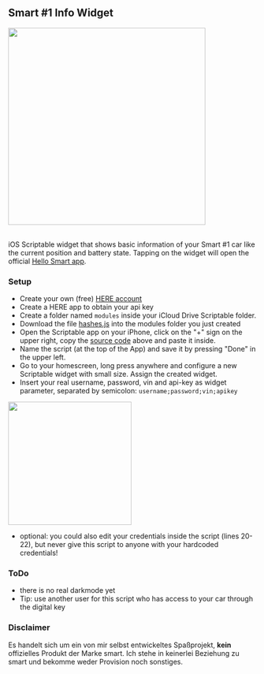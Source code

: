 ## Smart #1 Info Widget

<img src="https://github.com/marco79cgn/ios-scriptable-widgets/assets/9810829/70dce8ce-d60c-472e-911e-9cdb212c4555" width="400"/>

<br>iOS Scriptable widget that shows basic information of your Smart #1 car like the current position and battery state. Tapping on the widget will open the official [Hello Smart app](https://apps.apple.com/de/app/hello-smart/id6443878915).

### Setup
- Create your own (free) [HERE account](https://platform.here.com)
- Create a HERE app to obtain your api key
- Create a folder named `modules` inside your iCloud Drive Scriptable folder.
- Download the file [hashes.js](https://raw.githubusercontent.com/marco79cgn/ios-scriptable-widgets/main/smart/modules/hashes.js) into the modules folder you just created
- Open the Scriptable app on your iPhone, click on the "+" sign on the upper right, copy the [source code](https://raw.githubusercontent.com/marco79cgn/ios-scriptable-widgets/main/smart/smart-one-info-small.js) above and paste it inside.
- Name the script (at the top of the App) and save it by pressing "Done" in the upper left.
- Go to your homescreen, long press anywhere and configure a new Scriptable widget with small size. Assign the created widget.
- Insert your real username, password, vin and api-key as widget parameter, separated by semicolon: `username;password;vin;apikey`
<img src="https://github.com/marco79cgn/ios-scriptable-widgets/assets/9810829/738695f6-0c7e-4bf3-87e9-440777b2d82c" width="250"/>

- optional: you could also edit your credentials inside the script (lines 20-22), but never give this script to anyone with your hardcoded credentials!

### ToDo

- there is no real darkmode yet
- Tip: use another user for this script who has access to your car through the digital key

### Disclaimer
Es handelt sich um ein von mir selbst entwickeltes Spaßprojekt, **kein** offizielles Produkt der Marke smart. Ich stehe in keinerlei Beziehung zu smart und bekomme weder Provision noch sonstiges.
